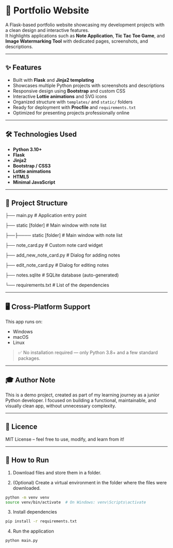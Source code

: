 # 📝 Portfolio Website

A Flask-based portfolio website showcasing my development projects with a clean design and interactive features.  
It highlights applications such as **Note Application**, **Tic Tac Toe Game**, and **Image Watermarking Tool** with dedicated pages, screenshots, and descriptions.

---
## ✨ Features

- Built with **Flask** and **Jinja2 templating**
- Showcases multiple Python projects with screenshots and descriptions
- Responsive design using **Bootstrap** and custom CSS
- Interactive **Lottie animations** and SVG icons
- Organized structure with `templates/` and `static/` folders
- Ready for deployment with **Procfile** and `requirements.txt`
- Optimized for presenting projects professionally online

---
## 🛠️ Technologies Used

- **Python 3.10+**
- **Flask**
- **Jinja2**  
- **Bootstrap / CSS3**
- **Lottie animations**  
- **HTML5**
- **Minimal JavaScript**

---
## 📂 Project Structure

├── main.py                    # Application entry point

├── static [folder]             # Main window with note list

├──├──── static [folder]             # Main window with note list

├── note_card.py               # Custom note card widget

├── add_new_note_card.py       # Dialog for adding notes

├── edit_note_card.py          # Dialog for editing notes

├── notes.sqlite               # SQLite database (auto-generated)

└── requirements.txt           # List of the dependencies

---
## 🖥️ Cross-Platform Support

This app runs on:

- Windows
- macOS
- Linux

> ✅ No installation required — only Python 3.8+ and a few standard packages.

---
## 🎓 Author Note

This is a demo project, created as part of my learning journey as a junior Python developer.
I focused on building a functional, maintainable, and visually clean app, without unnecessary complexity.

---
## 📝 Licence

MIT License – feel free to use, modify, and learn from it!

---
## 🚀 How to Run

1. Download files and store them in a folder.

2. (Optional) Create a virtual environment in the folder where the files were downloaded.
```bash
python -m venv venv
source venv/bin/activate  # On Windows: venv\Scripts\activate
```
3. Install dependencies
```bash
pip install -r requirements.txt
```
4. Run the application
```bash
python main.py
```
